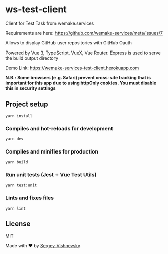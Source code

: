 # ws-test-client

Client for Test Task from wemake.services

Requirements are here: https://github.com/wemake-services/meta/issues/7

Allows to display GitHub user repositories with GitHub Oauth

Powered by Vue 3, TypeScript, VueX, Vue Router. Express is used to serve the build output directory

Demo Link: https://wemake-services-test-client.herokuapp.com

**N.B.:**
**Some browsers (e.g. Safari) prevent cross-site tracking that is important for this app due to using httpOnly cookies. You must disable this in security settings**

## Project setup

```
yarn install
```

### Compiles and hot-reloads for development

```
yarn dev
```

### Compiles and minifies for production

```
yarn build
```

### Run unit tests (Jest + Vue Test Utils)

```
yarn test:unit
```

### Lints and fixes files

```
yarn lint
```

## License

MIT

Made with ❤️ by [Sergey Vishnevsky](https://github.com/standbyoneself)
